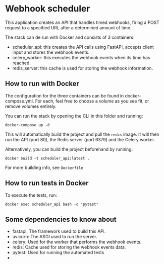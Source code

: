# Webhook scheduler
This application creates an API that handles timed webhooks, firing a POST request to a specified URL after a determined amount of time.

The stack can de run with Docker and consists of 3 containers:
- scheduler_api: this creates the API calls using FastAPI, accepts client input and stores the webhook events.
- celery_worker: this executes the webhook events when its time has reached.
- redis_server: this cache is used for storing the webhook information.

## How to run with Docker
The configuration for the three containers can be found in docker-compose.yml. For each, feel free to choose a volume as you see fit, or remove volumes entirely.

You can run the stack by opening the CLI in this folder and running:

`docker-compose up -d`

This will automatically build the project and pull the `redis` image. It will then run the API (port 80), the Redis server (port 6379) and the Celery worker.

Alternatively, you can build the project beforehand by running:

`docker build -t scheduler_api:latest .`

For more building info, see `Dockerfile`

## How to run tests in Docker
To execute the tests, run:

`docker exec scheduler_api bash -c "pytest"`

## Some dependencies to know about

- fastapi: The framework used to build this API.
- uvicorn: The ASGI used to run the server.
- celery: Used for the worker that performs the webhook events.
- redis: Cache used for storing the webhook events data.
- pytest: Used for running the automated tests
- 